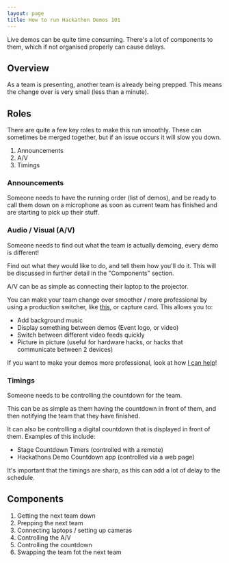 ```yaml
---
layout: page
title: How to run Hackathon Demos 101
---
```


Live demos can be quite time consuming. There's a lot of components to them, which if not organised properly can cause delays. 


## Overview

As a team is presenting, another team is already being prepped. This means the change over is very small (less than a minute). 

## Roles

There are quite a few key roles to make this run smoothly. These can sometimes be merged together, but if an issue occurs it will slow you down.

1. Announcements
2. A/V
3. Timings

### Announcements

Someone needs to have the running order (list of demos), and be ready to call them down on a microphone as soon as current team has finished and are starting to pick up their stuff.

### Audio / Visual (A/V)

Someone needs to find out what the team is actually demoing, every demo is different!

Find out what they would like to do, and tell them how you'll do it. This will be discussed in further detail in the "Components" section.

A/V can be as simple as connecting their laptop to the projector.

You can make your team change over smoother / more professional by using a production switcher, like [this](https://www.blackmagicdesign.com/uk/products/atemmini), or capture card. This allows you to:
- Add background music
- Display something between demos (Event logo, or video)
- Switch between different video feeds quickly
- Picture in picture (useful for hardware hacks, or hacks that communicate between 2 devices)

If you want to make your demos more professional, look at how [I can help](/av)!

### Timings

Someone needs to be controlling the countdown for the team. 

This can be as simple as them having the countdown in front of them, and then notifying the team that they have finished.

It can also be controlling a digital countdown that is displayed in front of them. Examples of this include:

- Stage Countdown Timers (controlled with a remote)
- Hackathons Demo Countdown app (controlled via a web page)

It's important that the timings are sharp, as this can add a lot of delay to the schedule.

## Components

1. Getting the next team down
2. Prepping the next team
3. Connecting laptops / setting up cameras
4. Controlling the A/V
5. Controlling the countdown
6. Swapping the team fot the next team
